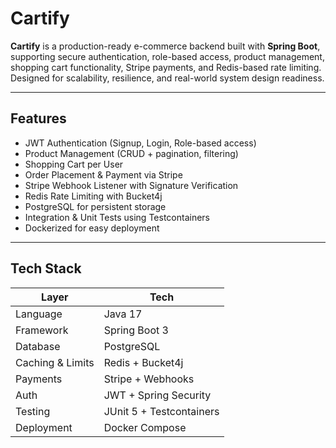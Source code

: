 # Cartify

**Cartify** is a production-ready e-commerce backend built with **Spring Boot**, supporting secure authentication, role-based access, product management, shopping cart functionality, Stripe payments, and Redis-based rate limiting. Designed for scalability, resilience, and real-world system design readiness.

---

## Features

- JWT Authentication (Signup, Login, Role-based access)  
- Product Management (CRUD + pagination, filtering)  
- Shopping Cart per User  
- Order Placement & Payment via Stripe  
- Stripe Webhook Listener with Signature Verification  
- Redis Rate Limiting with Bucket4j  
- PostgreSQL for persistent storage  
- Integration & Unit Tests using Testcontainers  
- Dockerized for easy deployment  

---

## Tech Stack

| Layer              | Tech                                |
|-------------------|-------------------------------------|
| Language           | Java 17                             |
| Framework          | Spring Boot 3                       |
| Database           | PostgreSQL                          |
| Caching & Limits   | Redis + Bucket4j                    |
| Payments           | Stripe + Webhooks                   |
| Auth               | JWT + Spring Security               |
| Testing            | JUnit 5 + Testcontainers            |
| Deployment         | Docker Compose   
